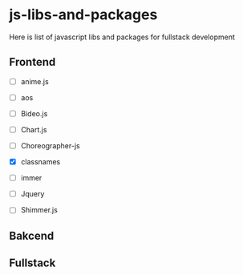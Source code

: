 # js-libs-and-packages
Here is list of javascript libs and packages for fullstack development

## Frontend
- [ ] anime.js
- [ ] aos
- [ ] Bideo.js
- [ ] Chart.js 
- [ ] Choreographer-js
- [x] classnames
- [ ] immer
- [ ] Jquery
- [ ] Shimmer.js


## Bakcend

## Fullstack

